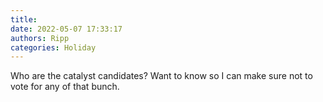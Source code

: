 ```yaml
---
title: 
date: 2022-05-07 17:33:17
authors: Ripp
categories: Holiday
---
```


 Who are the catalyst candidates?  Want to know so I can make sure not to vote for any of that bunch.